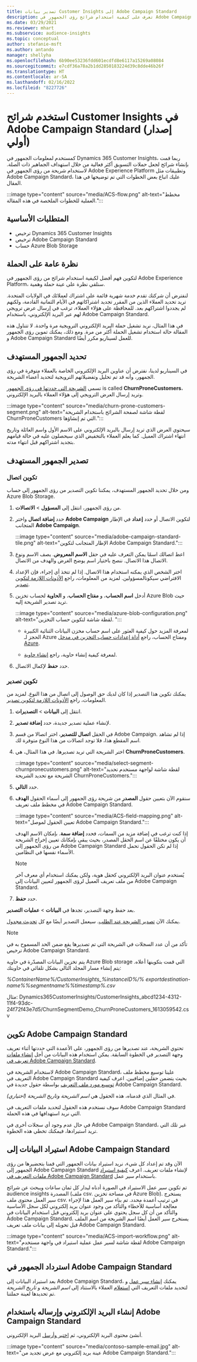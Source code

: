 ```yaml
---
title: تصدير بيانات Customer Insights إلى Adobe Campaign Standard
description: تعرف على كيفية استخدام شرائح رؤى الجمهور في Adobe Campaign Standard.
ms.date: 03/29/2021
ms.reviewer: mhart
ms.subservice: audience-insights
ms.topic: conceptual
author: stefanie-msft
ms.author: antando
manager: shellyha
ms.openlocfilehash: 6b90ee53236fdd601ecdfd8e6117a15269a08084
ms.sourcegitcommit: e7cdf36a78a2b1dd2850183224d39c8dde46b26f
ms.translationtype: HT
ms.contentlocale: ar-SA
ms.lasthandoff: 02/16/2022
ms.locfileid: "8227726"
---
```

# <a name="use-customer-insights-segments-in-adobe-campaign-standard-preview"></a>استخدم شرائح Customer Insights في Adobe Campaign Standard (إصدار أولي)

كمستخدم لمعلومات الجمهور في Dynamics 365 Customer Insights، ربما قمت بإنشاء شرائح لجعل حملات التسويق أكثر فعالية من خلال استهداف الجماهير ذات الصلة. لاستخدام شريحة من رؤى الجمهور في Adobe Experience Platform وتطبيقات مثل Adobe Campaign Standard، عليك اتباع بعض الخطوات التي تم توضيحها في هذا المقال.

:::image type="content" source="media/ACS-flow.png" alt-text="مخطط العملية للخطوات الملخصة في هذه المقالة.":::

## <a name="prerequisites"></a>المتطلبات الأساسية

-   ترخيص Dynamics 365 Customer Insights
-   ترخيص Adobe Campaign Standard
-   حساب Azure Blob Storage

## <a name="campaign-overview"></a>نظرة عامة على الحملة

لتكوين فهم أفضل لكيفية استخدام شرائح من رؤى الجمهور في Adobe Experience Platform، سنلقي نظرة على عينة حملة وهمية.

لنفترض أن شركتك تقدم خدمة شهرية قائمة على اشتراك لعملائك في الولايات المتحدة. تريد تحديد العملاء الذين من المقرر تجديد اشتراكاتهم في الأيام الثمانية القادمة، ولكنهم لم يجددوا اشتراكهم بعد. للمحافظة على هؤلاء العملاء، ترغب في إرسال عرض ترويجي لهم عبر البريد الإلكتروني، باستخدام Adobe Campaign Standard.

في هذا المثال، نريد تشغيل حملة البريد الإلكتروني الترويجية مرة واحدة. لا تتناول هذه المقالة حالة استخدام تشغيل الحملة أكثر من مرة. ومع ذلك، يمكنك تموين رؤى الجمهور و Adobe Campaign Standard للعمل لسيناريو مكرر أيضًا.

## <a name="identify-your-target-audience"></a>تحديد الجمهور المستهدف

في السيناريو لدينا، نفترض أن عناوين البريد الإلكتروني الخاصة بالعملاء متوفرة في رؤى الجمهور‬، وأنه قد تم تحليل وتفضيلاتهم الترويجية لتحديد أعضاء الشريحة.

تسمى [الشريحة التي حددتها في رؤى الجمهور‬](segments.md) is called **ChurnProneCustomers**، وتريد إرسال العرض الترويجي إلى هؤلاء العملاء بالبريد الإلكتروني.

:::image type="content" source="media/churn-prone-customers-segment.png" alt-text="لقطة شاشة لصفحة الشرائح باستخدام الشريحة ChurnProneCustomers التي تم إنشاؤها.":::

سيحتوي العرض الذي تريد إرسال بالبريد الإلكتروني على الاسم الأول واسم العائلة وتاريخ انتهاء اشتراك العميل. كما يعلم العملاء بالتخفيض الذي سيحصلون عليه في حالة قيامهم بتجديد اشتراكهم قبل انتهاء مدته.

## <a name="export-your-target-audience"></a>تصدير الجمهور المستهدف

### <a name="configure-a-connection"></a>تكوين اتصال

ومن خلال تحديد الجمهور المستهدف، يمكننا تكوين التصدير من رؤى الجمهور إلى حساب Azure Blob Storage.

1. من رؤى الجمهور، انتقل إلى **المسؤول** > **الاتصالات**.

1. حدد **إضافة اتصال** واختر **Adobe Campaign** لتكوين الاتصال أو حدد **إعداد** في الإطار المتجانب **Adobe Campaign**.

   :::image type="content" source="media/adobe-campaign-standard-tile.png" alt-text="الإطار المتجانب لتكوين Adobe Campaign Standard.":::

1. اعط اتصالك اسمًا يمكن التعرف عليه في حقل **الاسم المعروض**. يصف الاسم ونوع الاتصال هذا الاتصال. ننصح باختيار اسم يوضح الغرض والهدف من الاتصال.

1. اختر الشخص الذي يمكنه استخدام هذا الاتصال. إذا لم تتخذ أي إجراء، فإن الإعداد الافتراضي سيكونالمسؤولين. لمزيد من المعلومات، راجع [الأذونات اللازمة لتكوين تصدير](export-destinations.md#set-up-a-new-export).

1. أدخل **اسم الحساب**، و **مفتاح الحساب**، و **الحاوية** لحساب تخزين Azure Blob حيث تريد تصدير الشريحة إليه.  
      
   :::image type="content" source="media/azure-blob-configuration.png" alt-text="لقطة شاشة لتكوين حساب التخزين. "::: 

   - لمعرفة المزيد حول كيفية العثور على اسم حساب مخزن البيانات الثنائية الكبيرة الحجز لـ Azure ومفتاح الحساب، راجع [أداة إعدادات حساب التخزين في مدخل Azure](/azure/storage/common/storage-account-manage).

   - لمعرفة كيفية إنشاء حاوية، راجع [إنشاء حاوية](/azure/storage/blobs/storage-quickstart-blobs-portal#create-a-container).

1. حدد **حفظ** لإكمال الاتصال.

### <a name="configure-an-export"></a>تكوين تصدير

يمكنك تكوين هذا التصدير إذا كان لديك حق الوصول إلى اتصال من هذا النوع. لمزيد من المعلومات، راجع [الأذونات اللازمة لتكوين تصدير](export-destinations.md#set-up-a-new-export).

1. انتقل إلى **البيانات** > **التصديرات**.

1. لإنشاء عملية تصدير جديدة، حدد **إضافة تصدير**.

1. في الحقل **اتصال للتصدير**، اختر اتصالا من قسم Adobe Campaign. إذا لم تشاهد اسم المقطع هذا، فلا توجد اتصالات من هذا النوع متوفرة لك.

1. اختر الشريحة التي تريد تصديرها. في هذا المثال، هي **ChurnProneCustomers**.

   :::image type="content" source="media/select-segment-churnpronecustomers.png" alt-text="لقطة شاشة لواجهة مستخدم تحديد الشريحة مع تحديد الشريحة ChurnProneCustomers.":::

1. حدد **التالي**.

1. سنقوم الآن بتعيين حقول **المصدر** من شريحة رؤى الجمهور إلى أسماء الحقول **الهدف** في مخطط ملف تعريف Adobe Campaign Standard.

   :::image type="content" source="media/ACS-field-mapping.png" alt-text="تعيين الحقول لموصل Adobe Campaign Standard.":::

   إذا كنت ترغب في إضافة مزيد من السمات، فحدد **إضافة سمة**. بإمكان الاسم الهدف أن يكون مختلفًا عن اسم الحقل المصدر، بحيث يبقى بإمكانك تعيين إخراج الشريحة من رؤى الجمهور إلى Adobe Campaign Standard إذا لم تكن الحقول تحمل الأسماء نفسها في النظامين.

   > [!NOTE]
   > يُستخدم عنوان البريد الإلكتروني كحقل هوية، ولكن يمكنك استخدام أي معرف آخر من ملف تعريف العميل لرؤى الجمهور لتعيين البيانات إلى Adobe Campaign Standard.

1. حدد **حفظ**.

بعد حفظ وجهة التصدير، تجدها في **البيانات** > **عمليات التصدير**.

يمكنك الآن [تصدير الشريحة عند الطلب](export-destinations.md#run-exports-on-demand). سيعمل التصدير أيضًا مع كل [تحديث مجدول](system.md).

> [!NOTE]
> تأكد من أن عدد السجلات في الشريحة التي تم تصديرها يقع ضمن الحد المسموح به في ترخيص Adobe Campaign Standard.

يتم تخزين البيانات المصدّرة في حاوية Azure Blob storage التي قمت بتكوينها أعلاه. يتم إنشاء مسار المجلد التالي بشكل تلقائي في حاويتك:

*%ContainerName%/CustomerInsights_%instanceID%/% exportdestination-name%_%segmentname%_%timestamp%.csv*

مثال: Dynamics365CustomerInsights/CustomerInsights_abcd1234-4312-11f4-93dc-24f72f43e7d5/ChurnSegmentDemo_ChurnProneCustomers_1613059542.csv

## <a name="configure-adobe-campaign-standard"></a>تكوين Adobe Campaign Standard

تحتوي الشريحة، عند تصديرها من رؤى الجمهور، على الأعمدة التي حددتها أثناء تعريف وجهة التصدير في الخطوة السابقة. يمكن استخدام هذه البيانات من أجل [إنشاء ملفات تعريف في Adobe Campaign Standard](https://experienceleague.adobe.com/docs/campaign-standard/using/profiles-and-audiences/managing-profiles/about-profiles.html#managing-profiles).

لاستخدام الشريحة في Adobe Campaign Standard، علينا توسيع مخطط ملف التعريف في Adobe Campaign Standard بحيث يتضمن حقلين إضافيين. اعرف كيفية [توسيع مورد ملف التعريف](https://experienceleague.adobe.com/docs/campaign-standard/using/developing/use-cases--extending-resources/extending-the-profile-resource-with-a-new-field.html#developing) بواسطة حقول جديدة في Adobe Campaign Standard.

في المثال الذي قدمناه، هذه الحقول هي *اسم الشريحة وتاريخ الشريحة (اختياري)*.

سوف نستخدم هذه الحقول لتحديد ملفات التعريف في Adobe Campaign Standard التي نريد استهدافها في هذه الحملة.

في حال عدم وجود أي سجلات أخرى في Adobe Campaign Standard، غير تلك التي تريد استيرادها، فيمكنك تخطي هذه الخطوة.

## <a name="import-data-into-adobe-campaign-standard"></a>استيراد البيانات إلى Adobe Campaign Standard

الآن وقد تم إعداد كل شيء، نريد استيراد بيانات الجمهور التي قمنا بتحضيرها من رؤى الجمهور إلى Adobe Campaign Standard لإنشاء ملفات تعريف. اعرف [كيفية استيراد ملفات التعريف في Adobe Campaign Standard](https://experienceleague.adobe.com/docs/campaign-standard/using/profiles-and-audiences/managing-profiles/creating-profiles.html#profiles-and-audiences) باستخدام سير عمل.

تم تكوين سير عمل الاستيراد في الصورة أدناه ليدار كل ثمان ساعات ويبحث عن شرائح audience insights المصدرة (ملف csv. في مساحة تخزين Azure Blob). يستخرج سير العمل محتوى ملف csv. في ترتيب أعمدة محدد. تم بناء سير العمل هذا لإجراء معالجة أساسية للأخطاء والتأكد من وجود عنوان بريد إلكتروني لكل سجل الأساسية والتأكد من أن كل سجل يحتوي على عنوان بريد إلكتروني قبل استخدام البيانات في Adobe Campaign Standard. يستخرج سير العمل أيضًا اسم الشريحة من اسم الملف قبل تحويله إلى بيانات ملف تعريف Adobe Campaign Standard.

:::image type="content" source="media/ACS-import-workflow.png" alt-text="لقطة شاشة لسير عمل عملية استيراد في واجهة مستخدم Adobe Campaign Standard.":::

## <a name="retrieve-the-audience-in-adobe-campaign-standard"></a>استرداد الجمهور في Adobe Campaign Standard

بعد استيراد البيانات إلى Adobe Campaign Standard، يمكنك [إنشاء سير عمل](https://experienceleague.adobe.com/docs/campaign-standard/using/managing-processes-and-data/workflow-general-operation/building-a-workflow.html#managing-processes-and-data) و [استعلام](https://experienceleague.adobe.com/docs/campaign-standard/using/managing-processes-and-data/targeting-activities/query.html#managing-processes-and-data) العملاء بالاستناد إلى *اسم الشريحة* و *تاريخ الشريحة‏‎* لتحديد ملفات التعريف التي تم تحديدها لعينة حملتنا.

## <a name="create-and-send-the-email-using-adobe-campaign-standard"></a>إنشاء البريد الإلكتروني وإرساله باستخدام Adobe Campaign Standard

أنشئ محتوى البريد الإلكتروني، ثم [اختبر وأرسل](https://experienceleague.adobe.com/docs/campaign-standard/using/testing-and-sending/get-started-sending-messages.html#preparing-and-testing-messages) البريد الإلكتروني.

:::image type="content" source="media/contoso-sample-email.jpg" alt-text="عينة بريد إلكتروني مع عرض تجديد من Adobe Campaign Standard.":::
